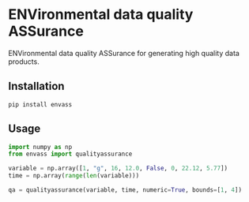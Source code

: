 # ENVironmental data quality ASSurance

ENVironmental data quality ASSurance for generating high quality data products.

## Installation

`pip install envass`

## Usage

```python
import numpy as np
from envass import qualityassurance

variable = np.array([1, "g", 16, 12.0, False, 0, 22.12, 5.77])
time = np.array(range(len(variable)))

qa = qualityassurance(variable, time, numeric=True, bounds=[1, 4])
```
